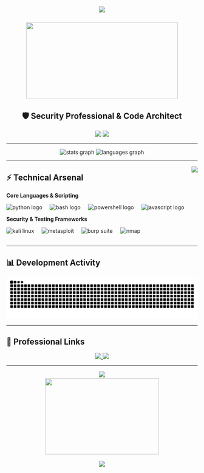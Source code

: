 <h1 align="center">
  <img src="https://readme-typing-svg.herokuapp.com/?font=Fira+Code&size=30&color=58A6FF&center=true&vCenter=true&width=1000&height=60&lines=Cybersecurity+Researcher;Penetration+Testing+Specialist;Building+Security+Solutions" />
</h1>

<div align="center">
  <img src="https://media3.giphy.com/media/v1.Y2lkPTc5MGI3NjExaWtxbG53Nm90NGllanp1aW4zeDB4ZWMxN3QyaDIyN243dXB5ZnN3biZlcD12MV9pbnRlcm5hbF9naWZfYnlfaWQmY3Q9Zw/11Dy2WsAKdmaPu/giphy.gif" width="400" height="200" />
</div>

<h2 align="center">🛡️ Security Professional & Code Architect</h2>

<p align="center">
  <img src="https://img.shields.io/badge/Focus-Offensive%20Security-blue?style=flat-square" />
  <img src="https://img.shields.io/badge/Specialty-Penetration%20Testing-green?style=flat-square" />
</p>

---

<div align="center">
  <img src="https://github-readme-stats.vercel.app/api?username=godly-raam&hide_title=false&hide_rank=false&show_icons=true&include_all_commits=true&count_private=true&disable_animations=false&theme=tokyonight&locale=en&hide_border=true" height="150" alt="stats graph" />
  <img src="https://github-readme-stats.vercel.app/api/top-langs?username=godly-raam&locale=en&hide_title=false&layout=compact&card_width=320&langs_count=6&theme=tokyonight&hide_border=true" height="150" alt="languages graph" />
</div>

---

<img align="right" height="180" src="https://media.tenor.com/NOYF3f82b_gAAAAC/programmer.gif" />

## ⚡ Technical Arsenal

**Core Languages & Scripting**
<div align="left">
  <img src="https://cdn.jsdelivr.net/gh/devicons/devicon/icons/python/python-original.svg" height="35" alt="python logo" title="Python" />
  <img width="12" />
  <img src="https://www.vectorlogo.zone/logos/gnu_bash/gnu_bash-icon.svg" height="35" alt="bash logo" title="Bash" />
  <img width="12" />
  <img src="https://raw.githubusercontent.com/PowerShell/PowerShell/master/assets/ps_black_64.svg" height="35" alt="powershell logo" title="PowerShell" />
  <img width="12" />
  <img src="https://cdn.jsdelivr.net/gh/devicons/devicon/icons/javascript/javascript-original.svg" height="35" alt="javascript logo" title="JavaScript" />
</div>

**Security & Testing Frameworks**
<div align="left">
  <img src="https://www.kali.org/images/kali-dragon-icon.svg" height="35" alt="kali linux" title="Kali Linux" />
  <img width="12" />
  <img src="https://github.com/rapid7/metasploit-framework/raw/master/documentation/logos/metasploit_logo.png" height="35" alt="metasploit" title="Metasploit Framework" />
  <img width="12" />
  <img src="https://portswigger.net/content/images/logos/burp-suite-professional.svg" height="35" alt="burp suite" title="Burp Suite" />
  <img width="12" />
  <img src="https://nmap.org/images/nmap-logo-256x256.png" height="35" alt="nmap" title="Network Mapper" />
</div>

<br clear="both">

---
## 📊 Development Activity

<div align="center">
  <img src="https://raw.githubusercontent.com/godly-raam/godly-raam/output/snake.svg" alt="Contribution Graph" />
</div>

---

## 🔗 Professional Links

<div align="center">
  <a href="https://x.com/0xBanshoman" target="_blank">
    <img src="https://img.shields.io/badge/Twitter-Professional%20Updates-1DA1F2?style=for-the-badge&logo=twitter&logoColor=white" />
  </a>
  <a href="mailto:rambabu.ksingh2005@gmail.com">
    <img src="https://img.shields.io/badge/Email-Professional%20Contact-EA4335?style=for-the-badge&logo=gmail&logoColor=white" />
  </a>
</div>

---

<div align="center">
  <img src="https://komarev.com/ghpvc/?username=godly-raam&color=blueviolet&style=flat-square&label=Profile+Views" />
</div>

<div align="center">
  <img src="https://media.tenor.com/qJ5evVs-_uUAAAAC/coding.gif" width="300" height="200" />
</div>

<p align="center">
  <img src="https://readme-typing-svg.herokuapp.com/?font=Fira+Code&size=16&color=6A9955&center=true&vCenter=true&width=600&height=30&lines=Building+secure+systems+through+ethical+hacking;Code+•+Test+•+Secure+•+Repeat" />
</p>